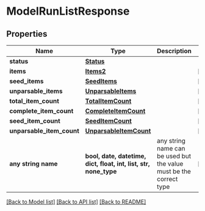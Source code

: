 # ModelRunListResponse


## Properties
Name | Type | Description | Notes
------------ | ------------- | ------------- | -------------
**status** | [**Status**](Status.md) |  | 
**items** | [**Items2**](Items2.md) |  | [optional] 
**seed_items** | [**SeedItems**](SeedItems.md) |  | [optional] 
**unparsable_items** | [**UnparsableItems**](UnparsableItems.md) |  | [optional] 
**total_item_count** | [**TotalItemCount**](TotalItemCount.md) |  | [optional] 
**complete_item_count** | [**CompleteItemCount**](CompleteItemCount.md) |  | [optional] 
**seed_item_count** | [**SeedItemCount**](SeedItemCount.md) |  | [optional] 
**unparsable_item_count** | [**UnparsableItemCount**](UnparsableItemCount.md) |  | [optional] 
**any string name** | **bool, date, datetime, dict, float, int, list, str, none_type** | any string name can be used but the value must be the correct type | [optional]

[[Back to Model list]](../README.md#documentation-for-models) [[Back to API list]](../README.md#documentation-for-api-endpoints) [[Back to README]](../README.md)



